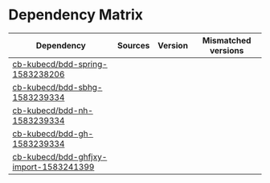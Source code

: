 # Dependency Matrix

Dependency | Sources | Version | Mismatched versions
---------- | ------- | ------- | -------------------
[cb-kubecd/bdd-spring-1583238206](https://github.com/cb-kubecd/bdd-spring-1583238206.git) |  | []() | 
[cb-kubecd/bdd-sbhg-1583239334](https://github.com/cb-kubecd/bdd-sbhg-1583239334.git) |  | []() | 
[cb-kubecd/bdd-nh-1583239334](https://github.com/cb-kubecd/bdd-nh-1583239334.git) |  | []() | 
[cb-kubecd/bdd-gh-1583239334](https://github.com/cb-kubecd/bdd-gh-1583239334.git) |  | []() | 
[cb-kubecd/bdd-ghfjxy-import-1583241399](https://github.com/cb-kubecd/bdd-ghfjxy-import-1583241399.git) |  | []() | 
